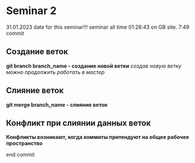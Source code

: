 # Seminar 2
31.01.2023 date for this seminar!!!
seminar all time 01:28:43 on GB site. 7:49 commit
## Создание веток
**git branch branch_name - создание новой ветки**
*создав новую ветку можно продолжить работать в мастер*
## Слияние веток
**git merge branch_name - слияние веток**

## Конфликт при слиянии данных веток

**Конфликты возникают, когда коммиты притендуют на общее рабочее пространство**

end commit
